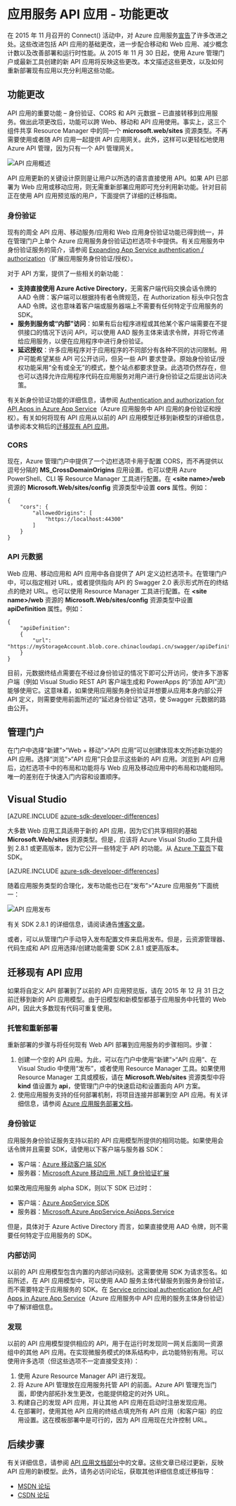 <properties
	pageTitle="应用服务 API 应用 - 功能更改 | Azure"
	description="了解 Azure 应用服务中 API 应用的新增功能"
	services="app-service\api"
	documentationCenter=".net"
	authors="mohitsriv"
	manager="wpickett"
	editor="tdykstra"/>

<tags
	ms.service="app-service-api"
	ms.workload="na"
	ms.tgt_pltfrm="na"
	ms.devlang="na"
	ms.topic="article"
	ms.date="06/29/2016"
	wacn.date="11/14/2016"
	ms.author="rachelap"/>

# 应用服务 API 应用 - 功能更改

在 2015 年 11 月召开的 Connect() 活动中，对 Azure 应用服务[宣告](https://azure.microsoft.com/blog/azure-app-service-updates-november-2015/)了许多改进之处。这些改进包括 API 应用的基础更改，进一步配合移动和 Web 应用、减少概念计数以及改善部署和运行时性能。从 2015 年 11 月 30 日起，使用 Azure 管理门户或最新工具创建的新 API 应用将反映这些更改。本文描述这些更改，以及如何重新部署现有应用以充分利用这些功能。

## 功能更改
API 应用的重要功能 – 身份验证、CORS 和 API 元数据 – 已直接转移到应用服务。做出此项更改后，功能可以跨 Web、移动和 API 应用使用。事实上，这三个组件共享 Resource Manager 中的同一个 **microsoft.web/sites** 资源类型。不再需要使用或者随 API 应用一起提供 API 应用网关。此外，这样可以更轻松地使用 Azure API 管理，因为只有一个 API 管理网关。

![API 应用概述](./media/app-service-api-whats-changed/api-apps-overview.png)

API 应用更新的关键设计原则是让用户以所选的语言直接使用 API。如果 API 已部署为 Web 应用或移动应用，则无需重新部署应用即可充分利用新功能。针对目前正在使用 API 应用预览版的用户，下面提供了详细的迁移指南。

### 身份验证
现有的周全 API 应用、移动服务/应用和 Web 应用身份验证功能已得到统一，并在管理门户上单个 Azure 应用服务身份验证边栏选项卡中提供。有关应用服务中身份验证服务的简介，请参阅 [Expanding App Service authentication / authorization](https://azure.microsoft.com/blog/announcing-app-service-authentication-authorization/)（扩展应用服务身份验证/授权）。

对于 API 方案，提供了一些相关的新功能：

- **支持直接使用 Azure Active Directory**，无需客户端代码交换会话令牌的 AAD 令牌：客户端可以根据持有者令牌规范，在 Authorization 标头中只包含 AAD 令牌。这也意味着客户端或服务器端上不需要有任何特定于应用服务的 SDK。
- **服务到服务或“内部”访问**：如果有后台程序进程或其他某个客户端需要在不提供接口的情况下访问 API，可以使用 AAD 服务主体来请求令牌，并将它传递给应用服务，以便在应用程序中进行身份验证。
- **延迟授权**：许多应用程序对于应用程序的不同部分有各种不同的访问限制。用户可能希望某些 API 可公开访问，但另一些 API 要求登录。原始身份验证/授权功能采用“全有或全无”的模式，整个站点都要求登录。此选项仍然存在，但也可以选择允许应用程序代码在应用服务对用户进行身份验证之后提出访问决策。
 
有关新身份验证功能的详细信息，请参阅 [Authentication and authorization for API Apps in Azure App Service](/documentation/articles/app-service-api-authentication/)（Azure 应用服务中 API 应用的身份验证和授权）。有关如何将现有 API 应用从以前的 API 应用模型迁移到新模型的详细信息，请参阅本文稍后的[迁移现有 API 应用](#migrating-existing-api-apps)。
 
### CORS
现在，Azure 管理门户中提供了一个边栏选项卡用于配置 CORS，而不再提供以逗号分隔的 **MS\_CrossDomainOrigins** 应用设置。也可以使用 Azure PowerShell、CLI 等 Resource Manager 工具进行配置。在 **&lt;site name&gt;/web** 资源的 **Microsoft.Web/sites/config** 资源类型中设置 **cors** 属性。例如：

    {
        "cors": {
            "allowedOrigins": [
                "https://localhost:44300"
            ]
        }
    } 

### API 元数据
Web 应用、移动应用和 API 应用中各自提供了 API 定义边栏选项卡。在管理门户中，可以指定相对 URL，或者提供指向 API 的 Swagger 2.0 表示形式所在的终结点的绝对 URL。也可以使用 Resource Manager 工具进行配置。在 **&lt;site name&gt;/web** 资源的 **Microsoft.Web/sites/config** 资源类型中设置 **apiDefinition** 属性。例如：

    {
        "apiDefinition":
        {
            "url": "https://myStorageAccount.blob.core.chinacloudapi.cn/swagger/apiDefinition.json"
        }
    }

目前，元数据终结点需要在不经过身份验证的情况下即可公开访问，使许多下游客户端（例如 Visual Studio REST API 客户端生成和 PowerApps 的“添加 API”流）能够使用它。这意味着，如果使用应用服务身份验证并想要从应用本身内部公开 API 定义，则需要使用前面所述的“延迟身份验证”选项，使 Swagger 元数据的路由公开。

## 管理门户
在门户中选择“新建”>“Web + 移动”>“API 应用”可以创建体现本文所述新功能的 API 应用。选择“浏览”>“API 应用”只会显示这些新的 API 应用。浏览到 API 应用后，边栏选项卡中的布局和功能将与 Web 应用及移动应用中的布局和功能相同。唯一的差别在于快速入门内容和设置顺序。

## Visual Studio

[AZURE.INCLUDE [azure-sdk-developer-differences](../../includes/azure-sdk-developer-differences.md)]

大多数 Web 应用工具适用于新的 API 应用，因为它们共享相同的基础 **Microsoft.Web/sites** 资源类型。但是，应该将 Azure Visual Studio 工具升级到 2.8.1 或更高版本，因为它公开一些特定于 API 的功能。从 [Azure 下载页](/downloads/)下载 SDK。

[AZURE.INCLUDE [azure-sdk-developer-differences](../../includes/azure-visual-studio-login-guide.md)]

随着应用服务类型的合理化，发布功能也已在“发布”>“Azure 应用服务”下面统一：

![API 应用发布](./media/app-service-api-whats-changed/api-apps-publish.png)

有关 SDK 2.8.1 的详细信息，请阅读通告[博客文章](https://azure.microsoft.com/blog/announcing-azure-sdk-2-8-1-for-net/)。

或者，可以从管理门户手动导入发布配置文件来启用发布。但是，云资源管理器、代码生成和 API 应用选择/创建功能需要 SDK 2.8.1 或更高版本。

## <a name="migrating-existing-api-apps"></a>迁移现有 API 应用
如果将自定义 API 部署到了以前的 API 应用预览版，请在 2015 年 12 月 31 日之前迁移到新的 API 应用模型。由于旧模型和新模型都基于应用服务中托管的 Web API，因此大多数现有代码可重复使用。

### 托管和重新部署
重新部署的步骤与将任何现有 Web API 部署到应用服务的步骤相同。步骤：

1. 创建一个空的 API 应用。为此，可以在门户中使用“新建”>“API 应用”、在 Visual Studio 中使用“发布”，或者使用 Resource Manager 工具。如果使用 Resource Manager 工具或模板，请在 **Microsoft.Web/sites** 资源类型中将 **kind** 值设置为 **api**，使管理门户中的快速启动和设置面向 API 方案。
2. 使用应用服务支持的任何部署机制，将项目连接并部署到空 API 应用。有关详细信息，请参阅 [Azure 应用服务部署文档](/documentation/articles/web-sites-deploy/)。
  
### 身份验证
应用服务身份验证服务支持以前的 API 应用模型所提供的相同功能。如果使用会话令牌并且需要 SDK，请使用以下客户端与服务器 SDK：

- 客户端：[Azure 移动客户端 SDK](http://www.nuget.org/packages/Microsoft.Azure.Mobile.Client/)
- 服务器：[Microsoft Azure 移动应用 .NET 身份验证扩展](http://www.nuget.org/packages/Microsoft.Azure.Mobile.Server.Authentication/)

如果改用应用服务 alpha SDK，则以下 SDK 已过时：

- 客户端：[Azure AppService SDK](http://www.nuget.org/packages/Microsoft.Azure.AppService)
- 服务器：[Microsoft.Azure.AppService.ApiApps.Service](http://www.nuget.org/packages/Microsoft.Azure.AppService.ApiApps.Service)

但是，具体对于 Azure Active Directory 而言，如果直接使用 AAD 令牌，则不需要任何特定于应用服务的 SDK。

### 内部访问
以前的 API 应用模型包含内置的内部访问级别。这需要使用 SDK 为请求签名。如前所述，在 API 应用模型中，可以使用 AAD 服务主体代替服务到服务身份验证，而不需要特定于应用服务的 SDK。在 [Service principal authentication for API Apps in Azure App Service](/documentation/articles/app-service-api-dotnet-service-principal-auth/)（Azure 应用服务中 API 应用的服务主体身份验证）中了解详细信息。

### 发现
以前的 API 应用模型提供相应的 API，用于在运行时发现同一网关后面同一资源组中的其他 API 应用。在实现微服务模式的体系结构中，此功能特别有用。可以使用许多选项（但这些选项不一定直接受支持）：

1. 使用 Azure Resource Manager API 进行发现。
2. 将 Azure API 管理放在应用服务托管 API 的前面。Azure API 管理充当门面，即使内部拓扑发生更改，也能提供稳定的对外 URL。
3. 构建自己的发现 API 应用，并让其他 API 应用在启动时注册发现应用。
4. 在部署时，使用其他 API 应用的终结点填充所有 API 应用（和客户端）的应用设置。这在模板部署中是可行的，因为 API 应用现在允许控制 URL。

## 后续步骤

有关详细信息，请参阅 [API 应用文档部分](/documentation/services/app-service/api/)中的文章。这些文章已经过更新，反映 API 应用的新模型。此外，请务必访问论坛，获取其他详细信息或迁移指导：

- [MSDN 论坛](https://social.msdn.microsoft.com/Forums/zh-cn/home?forum=AzureAPIApps)
- [CSDN 论坛](http://azure.csdn.net/)

<!---HONumber=Mooncake_1107_2016-->